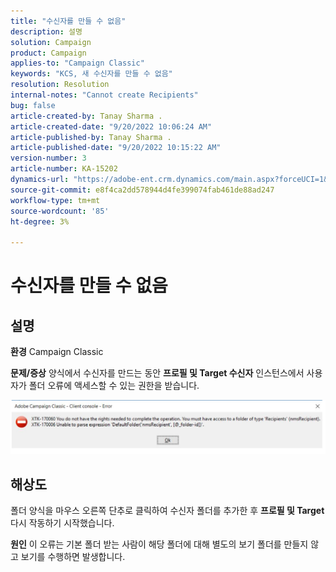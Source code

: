 ```yaml
---
title: "수신자를 만들 수 없음"
description: 설명
solution: Campaign
product: Campaign
applies-to: "Campaign Classic"
keywords: "KCS, 새 수신자를 만들 수 없음"
resolution: Resolution
internal-notes: "Cannot create Recipients"
bug: false
article-created-by: Tanay Sharma .
article-created-date: "9/20/2022 10:06:24 AM"
article-published-by: Tanay Sharma .
article-published-date: "9/20/2022 10:15:22 AM"
version-number: 3
article-number: KA-15202
dynamics-url: "https://adobe-ent.crm.dynamics.com/main.aspx?forceUCI=1&pagetype=entityrecord&etn=knowledgearticle&id=687448df-cb38-ed11-9db1-002248086735"
source-git-commit: e8f4ca2dd578944d4fe399074fab461de88ad247
workflow-type: tm+mt
source-wordcount: '85'
ht-degree: 3%

---
```


# 수신자를 만들 수 없음

## 설명

<b>환경</b>
Campaign Classic


<b>문제/증상</b>
양식에서 수신자를 만드는 동안 <b>프로필 및 Target 수신자</b> 인스턴스에서 사용자가 폴더 오류에 액세스할 수 있는 권한을 받습니다.



![](assets/___f4809700-cd38-ed11-9db1-002248086735___.png)


## 해상도




폴더 양식을 마우스 오른쪽 단추로 클릭하여 수신자 폴더를 추가한 후 <b>프로필 및 Target</b>다시 작동하기 시작했습니다.


<b>원인</b>
이 오류는 기본 폴더 받는 사람이 해당 폴더에 대해 별도의 보기 폴더를 만들지 않고 보기를 수행하면 발생합니다.
